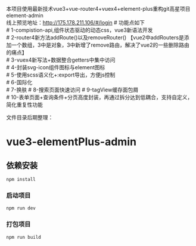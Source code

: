   本项目使用最新技术vue3+vue-router4+vuex4+element-plus重构git高星项目element-admin  
   线上预览地址：http://175.178.211.106/#/login
    # 功能点如下  
    # 1-compistion-api,组件状态驱动的动态css，vue3新语法开发  
    # 2-router4新方法addRoute()以及removeRouter() 【vue2中addRouters是添加一个数组，3中是对象，3中新增了remove路由，解决了vue2的一些删除路由的痛点】  
    # 3-vuex4新写法+数据整合getters中集中访问  
    # 4-封装svg-icon组件图标与element图标  
    # 5-使用scss语义化+:export导出，方便js控制  
    # 6-国际化  
    # 7-换肤
    # 8-搜索页面快速访问
    # 9-tagView缓存面包屑  
    # 10-表单页面+查询条件+分页高度封装，再通过拆分达到低耦合，支持自定义，简化重复性功能  

文件目录后期整理：

# vue3-elementPlus-admin

## 依赖安装
```
npm install
```

### 启动项目
```
npm run dev
```

### 打包项目
```
npm run build
